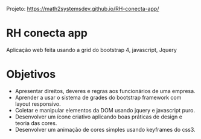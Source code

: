Projeto: https://math2systemsdev.github.io/RH-conecta-app/

# RH conecta app
Aplicação web feita usando a grid do bootstrap 4, javascript, Jquery

# Objetivos
- Apresentar direitos, deveres e regras aos funcionários de uma empresa. 
- Aprender a usar o sistema de grades do bootstrap framework com layout responsivo.
- Coletar e manipular elementos da DOM usando jquery e javascript puro.
- Desenvolver um ícone criativo aplicando boas práticas de design e teoria das cores.
- Desenvolver um animação de cores simples usando keyframes do css3.

